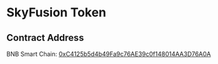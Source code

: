 # SkyFusion Token

## Contract Address
BNB Smart Chain: [0xC4125b5d4b49Fa9c76AE39c0f148014AA3D76A0A](https://bscscan.com/address/0xC4125b5d4b49Fa9c76AE39c0f148014AA3D76A0A)